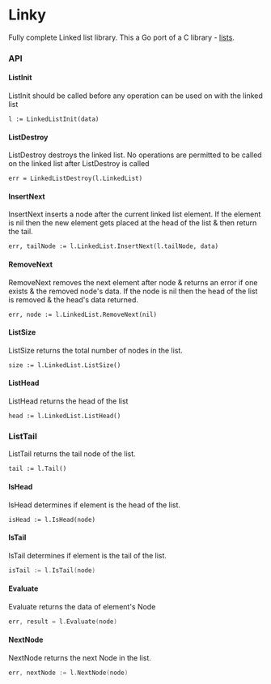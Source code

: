 # Linky
Fully complete Linked list library. This a Go port of a C library - [lists](https://github.com/joegasewicz/lists).
### API

#### ListInit
ListInit should be called before any operation can be used on with
the linked list
```
l := LinkedListInit(data)
```

#### ListDestroy
ListDestroy destroys the linked list. No operations are permitted to
be called on the linked list after ListDestroy is called
```
err = LinkedListDestroy(l.LinkedList)
```

#### InsertNext
InsertNext inserts a node after the current linked list element.
If the element is nil then the new element gets placed at the head
of the list & then return the tail.
```
err, tailNode := l.LinkedList.InsertNext(l.tailNode, data)
```

#### RemoveNext
RemoveNext removes the next element after node & returns an error
if one exists & the removed node's data. If the node is nil then the
head of the list is removed & the head's data returned.
```
err, node := l.LinkedList.RemoveNext(nil)
```
#### ListSize
ListSize returns the total number of nodes in the list.
```
size := l.LinkedList.ListSize()
```
#### ListHead
ListHead returns the head of the list
```
head := l.LinkedList.ListHead()
```

### ListTail
ListTail returns the tail node of the list.
```
tail := l.Tail()
```

#### IsHead
IsHead determines if element is the head of the list.
```
isHead := l.IsHead(node)
```

#### IsTail
IsTail determines if element is the tail of the list.
```go
isTail := l.IsTail(node)
```
#### Evaluate
Evaluate returns the data of element's Node

```go
err, result = l.Evaluate(node)
```

#### NextNode
NextNode returns the next Node in the list.
```go
err, nextNode := l.NextNode(node)
```
